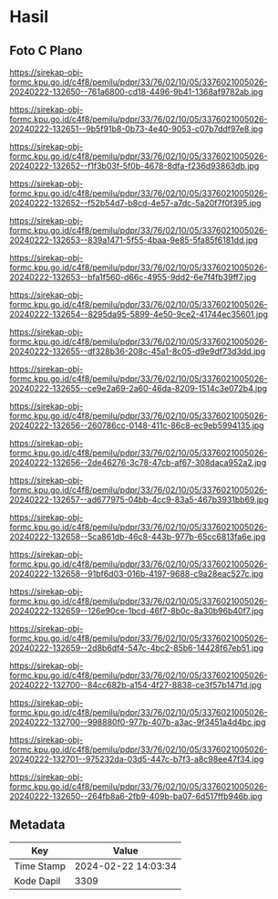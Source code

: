 # Hasil

## Foto C Plano

https://sirekap-obj-formc.kpu.go.id/c4f8/pemilu/pdpr/33/76/02/10/05/3376021005026-20240222-132650--761a6800-cd18-4496-9b41-1368af9782ab.jpg

https://sirekap-obj-formc.kpu.go.id/c4f8/pemilu/pdpr/33/76/02/10/05/3376021005026-20240222-132651--9b5f91b8-0b73-4e40-9053-c07b7ddf97e8.jpg

https://sirekap-obj-formc.kpu.go.id/c4f8/pemilu/pdpr/33/76/02/10/05/3376021005026-20240222-132652--f1f3b03f-5f0b-4678-8dfa-f236d93863db.jpg

https://sirekap-obj-formc.kpu.go.id/c4f8/pemilu/pdpr/33/76/02/10/05/3376021005026-20240222-132652--f52b54d7-b8cd-4e57-a7dc-5a20f7f0f395.jpg

https://sirekap-obj-formc.kpu.go.id/c4f8/pemilu/pdpr/33/76/02/10/05/3376021005026-20240222-132653--839a1471-5f55-4baa-9e85-5fa85f6181dd.jpg

https://sirekap-obj-formc.kpu.go.id/c4f8/pemilu/pdpr/33/76/02/10/05/3376021005026-20240222-132653--bfa1f560-d66c-4955-9dd2-6e7f4fb39ff7.jpg

https://sirekap-obj-formc.kpu.go.id/c4f8/pemilu/pdpr/33/76/02/10/05/3376021005026-20240222-132654--8295da95-5899-4e50-9ce2-41744ec35601.jpg

https://sirekap-obj-formc.kpu.go.id/c4f8/pemilu/pdpr/33/76/02/10/05/3376021005026-20240222-132655--df328b36-208c-45a1-8c05-d9e9df73d3dd.jpg

https://sirekap-obj-formc.kpu.go.id/c4f8/pemilu/pdpr/33/76/02/10/05/3376021005026-20240222-132655--ce9e2a69-2a60-46da-8209-1514c3e072b4.jpg

https://sirekap-obj-formc.kpu.go.id/c4f8/pemilu/pdpr/33/76/02/10/05/3376021005026-20240222-132656--260786cc-0148-411c-86c8-ec9eb5994135.jpg

https://sirekap-obj-formc.kpu.go.id/c4f8/pemilu/pdpr/33/76/02/10/05/3376021005026-20240222-132656--2de46276-3c78-47cb-af67-308daca952a2.jpg

https://sirekap-obj-formc.kpu.go.id/c4f8/pemilu/pdpr/33/76/02/10/05/3376021005026-20240222-132657--ad677975-04bb-4cc9-83a5-467b3931bb69.jpg

https://sirekap-obj-formc.kpu.go.id/c4f8/pemilu/pdpr/33/76/02/10/05/3376021005026-20240222-132658--5ca861db-46c8-443b-977b-65cc6813fa6e.jpg

https://sirekap-obj-formc.kpu.go.id/c4f8/pemilu/pdpr/33/76/02/10/05/3376021005026-20240222-132658--91bf6d03-016b-4197-9688-c9a28eac527c.jpg

https://sirekap-obj-formc.kpu.go.id/c4f8/pemilu/pdpr/33/76/02/10/05/3376021005026-20240222-132659--126e90ce-1bcd-46f7-8b0c-8a30b96b40f7.jpg

https://sirekap-obj-formc.kpu.go.id/c4f8/pemilu/pdpr/33/76/02/10/05/3376021005026-20240222-132659--2d8b6df4-547c-4bc2-85b6-14428f67eb51.jpg

https://sirekap-obj-formc.kpu.go.id/c4f8/pemilu/pdpr/33/76/02/10/05/3376021005026-20240222-132700--84cc682b-a154-4f27-8838-ce3f57b1471d.jpg

https://sirekap-obj-formc.kpu.go.id/c4f8/pemilu/pdpr/33/76/02/10/05/3376021005026-20240222-132700--998880f0-977b-407b-a3ac-9f3451a4d4bc.jpg

https://sirekap-obj-formc.kpu.go.id/c4f8/pemilu/pdpr/33/76/02/10/05/3376021005026-20240222-132701--975232da-03d5-447c-b7f3-a8c98ee47f34.jpg

https://sirekap-obj-formc.kpu.go.id/c4f8/pemilu/pdpr/33/76/02/10/05/3376021005026-20240222-132650--264fb8a6-2fb9-409b-ba07-6d517ffb946b.jpg


## Metadata

| Key        | Value               |
| ---------- | ------------------- |
| Time Stamp | 2024-02-22 14:03:34 |
| Kode Dapil | 3309                |



